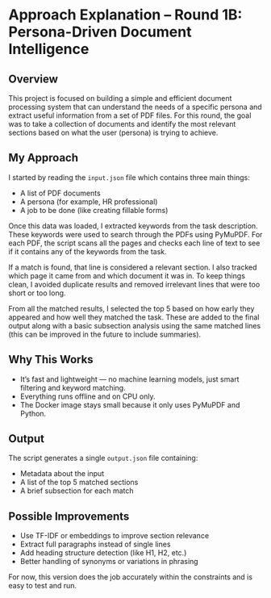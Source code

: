 # Approach Explanation – Round 1B: Persona-Driven Document Intelligence

## Overview

This project is focused on building a simple and efficient document processing system that can understand the needs of a specific persona and extract useful information from a set of PDF files. For this round, the goal was to take a collection of documents and identify the most relevant sections based on what the user (persona) is trying to achieve.

## My Approach

I started by reading the `input.json` file which contains three main things:
- A list of PDF documents
- A persona (for example, HR professional)
- A job to be done (like creating fillable forms)

Once this data was loaded, I extracted keywords from the task description. These keywords were used to search through the PDFs using PyMuPDF. For each PDF, the script scans all the pages and checks each line of text to see if it contains any of the keywords from the task.

If a match is found, that line is considered a relevant section. I also tracked which page it came from and which document it was in. To keep things clean, I avoided duplicate results and removed irrelevant lines that were too short or too long.

From all the matched results, I selected the top 5 based on how early they appeared and how well they matched the task. These are added to the final output along with a basic subsection analysis using the same matched lines (this can be improved in the future to include summaries).

## Why This Works

- It’s fast and lightweight — no machine learning models, just smart filtering and keyword matching.
- Everything runs offline and on CPU only.
- The Docker image stays small because it only uses PyMuPDF and Python.

## Output

The script generates a single `output.json` file containing:
- Metadata about the input
- A list of the top 5 matched sections
- A brief subsection for each match

## Possible Improvements

- Use TF-IDF or embeddings to improve section relevance
- Extract full paragraphs instead of single lines
- Add heading structure detection (like H1, H2, etc.)
- Better handling of synonyms or variations in phrasing

For now, this version does the job accurately within the constraints and is easy to test and run.

